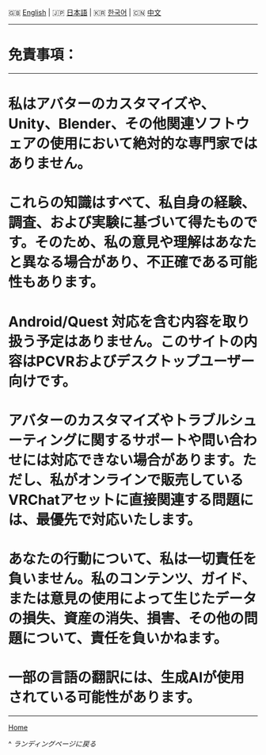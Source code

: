 🇬🇧 [English](0.md) | 🇯🇵 [日本語](0.ja.md) | 🇰🇷 [한국어](0.ko.md) | 🇨🇳 [中文](0.zh.md)

---

# 免責事項：

---

# 私はアバターのカスタマイズや、Unity、Blender、その他関連ソフトウェアの使用において絶対的な専門家ではありません。



# これらの知識はすべて、私自身の経験、調査、および実験に基づいて得たものです。そのため、私の意見や理解はあなたと異なる場合があり、不正確である可能性もあります。



# Android/Quest 対応を含む内容を取り扱う予定はありません。このサイトの内容はPCVRおよびデスクトップユーザー向けです。


# アバターのカスタマイズやトラブルシューティングに関するサポートや問い合わせには対応できない場合があります。ただし、私がオンラインで販売しているVRChatアセットに直接関連する問題には、最優先で対応いたします。



# あなたの行動について、私は一切責任を負いません。私のコンテンツ、ガイド、または意見の使用によって生じたデータの損失、資産の消失、損害、その他の問題について、責任を負いかねます。


# 一部の言語の翻訳には、生成AIが使用されている可能性があります。

---

[Home](../README.md)

^ *ランディングページに戻る*
